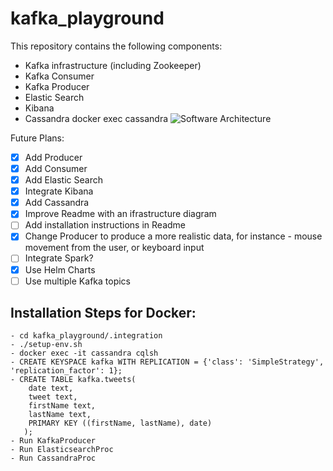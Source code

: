 # kafka_playground
This repository contains the following components:

- Kafka infrastructure (including Zookeeper)
- Kafka Consumer
- Kafka Producer
- Elastic Search 
- Kibana
- Cassandra
docker exec cassandra
![Software Architecture](https://github.com/skatz1990/kafka_playground/blob/master/src/main/resources/diagram/Diagram.png?raw=true)

Future Plans:
- [x] Add Producer
- [x] Add Consumer
- [x] Add Elastic Search
- [x] Integrate Kibana
- [x] Add Cassandra
- [x] Improve Readme with an ifrastructure diagram
- [ ] Add installation instructions in Readme
- [x] Change Producer to produce a more realistic data, for instance - mouse movement from the user, or keyboard input
- [ ] Integrate Spark?
- [x] Use Helm Charts
- [ ] Use multiple Kafka topics

## Installation Steps for Docker:

``` 
- cd kafka_playground/.integration
- ./setup-env.sh
- docker exec -it cassandra cqlsh
- CREATE KEYSPACE kafka WITH REPLICATION = {'class': 'SimpleStrategy', 'replication_factor': 1};
- CREATE TABLE kafka.tweets(
    date text,
    tweet text,
    firstName text,
    lastName text,
    PRIMARY KEY ((firstName, lastName), date)
   );
- Run KafkaProducer
- Run ElasticsearchProc
- Run CassandraProc
```
